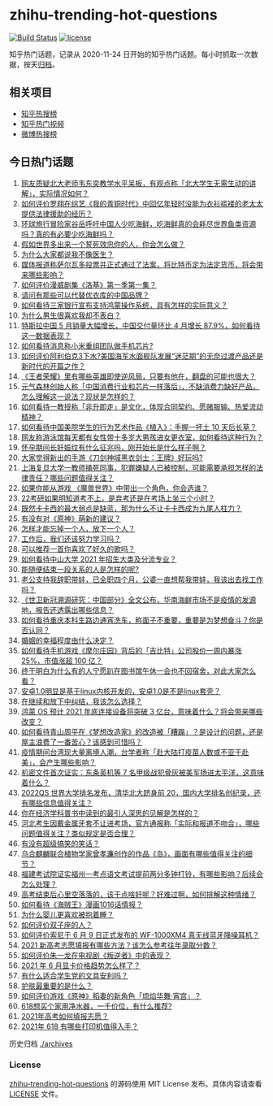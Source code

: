 # zhihu-trending-hot-questions

[![Build Status](https://github.com/justjavac/zhihu-trending-hot-questions/workflows/ci/badge.svg?branch=master)](https://github.com/justjavac/zhihu-trending-hot-questions/actions)
[![license](https://img.shields.io/github/license/justjavac/zhihu-trending-hot-questions)](https://github.com/justjavac/zhihu-trending-hot-questions/blob/master/LICENSE)

知乎热门话题，记录从 2020-11-24 日开始的知乎热门话题。每小时抓取一次数据，按天[归档](./archives)。

## 相关项目

- [知乎热搜榜](https://github.com/justjavac/zhihu-trending-top-search)
- [知乎热门视频](https://github.com/justjavac/zhihu-trending-hot-video)
- [微博热搜榜](https://github.com/justjavac/weibo-trending-hot-search)

## 今日热门话题

<!-- BEGIN -->
<!-- 最后更新时间 Thu Jun 10 2021 06:01:42 GMT+0800 (China Standard Time) -->

1. [网友质疑北大老师韦东奕教学水平呆板，有观点称「北大学生无需生动的讲解」，实际情况如何？](https://www.zhihu.com/question/463589084)
2. [如何评价罗翔在综艺《我的青铜时代》中回忆年轻时没能为衣衫褴褛的老太太提供法律援助的经历？](https://www.zhihu.com/question/464013828)
3. [环球旅行冒险家谷岳呼吁中国人少吃海鲜，吃海鲜真的会耗尽世界鱼类资源吗？真的有必要少吃海鲜吗？](https://www.zhihu.com/question/463886399)
4. [假如世界多出来一个誓死效忠你的人，你会怎么做？](https://www.zhihu.com/question/462848357)
5. [为什么大家都说我不像医生？](https://www.zhihu.com/question/463550139)
6. [媒体报道称萨尔瓦多投票并正式通过了法案，将比特币定为法定货币，将会带来哪些影响？](https://www.zhihu.com/question/463566253)
7. [如何评价漫威剧集《洛基》第一季第一集？](https://www.zhihu.com/question/464034803)
8. [请问有那些可以代替优衣库的中国品牌？](https://www.zhihu.com/question/451270885)
9. [如何看待三家银行宣布支持鸿蒙操作系统，具有怎样的实际意义？](https://www.zhihu.com/question/463778303)
10. [为什么男生很喜欢我却不表白？](https://www.zhihu.com/question/463798880)
11. [特斯拉中国 5 月销量大幅增长，中国交付量环比 4 月增长
    87.9%，如何看待这一数据表现？](https://www.zhihu.com/question/463536427)
12. [如何看待消息称小米重组团队做手机芯片?](https://www.zhihu.com/question/464043487)
13. [如何评价阿利伯克3下水?美国海军水面舰队发展“迷茫期”的无奈过渡产品还是新时代的开篇之作？](https://www.zhihu.com/question/463924306)
14. [《王者荣耀》里有哪些英雄即使逆风局，只要有他在，翻盘的可能也很大？](https://www.zhihu.com/question/462971541)
15. [元气森林创始人称「中国消费行业和芯片一样落后」，不缺消费力缺好产品，怎么理解这一说法？现状是怎样的？](https://www.zhihu.com/question/464022675)
16. [如何看待一教授称「非升即走」是文化，体现合同契约、愿赌服输、热爱流动精神？](https://www.zhihu.com/question/464057866)
17. [如何看待中国美院学生的行为艺术作品《植入》：手握一抔土 10
    天后长草？](https://www.zhihu.com/question/463307719)
18. [网友称游泳馆每天都有女性带十多岁大男孩进女更衣室，如何看待这种行为？](https://www.zhihu.com/question/463887838)
19. [怀孕期间长妊娠纹有什么征兆吗，刚开始长是什么样子啊？](https://www.zhihu.com/question/309491806)
20. [大家觉得新出的手游《刀剑神域黑衣剑士：王牌》好玩吗?](https://www.zhihu.com/question/464041915)
21. [上海复旦大学一教师捅死同事，犯罪嫌疑人已被控制，可能需要承担怎样的法律责任？哪些问题值得关注？](https://www.zhihu.com/question/463773359)
22. [如果你能从游戏 《魔兽世界》中带出一个角色，你会选谁？](https://www.zhihu.com/question/462389624)
23. [22考研如果明知道考不上，是弃考还是在考场上坐三个小时？](https://www.zhihu.com/question/463857051)
24. [既然卡卡西的最大弱点是缺蓝，那为什么不让卡卡西成为九尾人柱力？](https://www.zhihu.com/question/459339714)
25. [有没有对《原神》萌新的建议？](https://www.zhihu.com/question/433204646)
26. [怎样才能忘掉一个人，放下一个人？](https://www.zhihu.com/question/431715988)
27. [工作后，我们还该努力学习吗？](https://www.zhihu.com/question/463179609)
28. [可以推荐一首你喜欢了好久的歌吗？](https://www.zhihu.com/question/461209882)
29. [如何看待中山大学 2021 年招生大类及分流专业？](https://www.zhihu.com/question/463925066)
30. [能随便结束一段关系的人是怎样的呢?](https://www.zhihu.com/question/463377855)
31. [老公支持我辞职带娃，已全职四个月，公婆一直想帮我带娃，我该出去找工作吗？](https://www.zhihu.com/question/429050361)
32. [《世卫新冠溯源研究：中国部分》全文公布，华南海鲜市场不是疫情的发源地，报告还透露出哪些信息？](https://www.zhihu.com/question/464006198)
33. [如何看待重庆本科生路边通宵洗车，称面子不重要，重要是为梦想奋斗？你是否认同？](https://www.zhihu.com/question/463828183)
34. [婚姻的幸福程度由什么决定？](https://www.zhihu.com/question/459300547)
35. [如何看待手机游戏《摩尔庄园》背后的「吉比特」公司股价一周内暴涨 25%，市值涨超 100
    亿？](https://www.zhihu.com/question/463704962)
36. [终于明白为什么有的人宁愿趴在图书馆午休一会也不回宿舍，对此大家怎么看？](https://www.zhihu.com/question/456455985)
37. [安卓1.0明显是基于linux内核开发的，安卓1.0是不是linux套壳？](https://www.zhihu.com/question/463995705)
38. [在继续和放下中纠结，我该怎么选择？](https://www.zhihu.com/question/463424165)
39. [鸿蒙 OS 预计 2021 年底连接设备将突破 3
    亿台，意味着什么？将会带来哪些改变？](https://www.zhihu.com/question/463834577)
40. [如何看待青山周平在《梦想改造家》的改造被「糟蹋」？是设计的问题，还是屋主浪费了一番苦心？该感到可惜吗？](https://www.zhihu.com/question/462730740)
41. [疫情期间台湾现大量离境人潮，台学者称「赴大陆打疫苗人数或不亚于赴美」，会产生哪些影响？](https://www.zhihu.com/question/463915254)
42. [机密文件首次证实：东条英机等 7
    名甲级战犯骨灰被美军扬进太平洋，这意味着什么？](https://www.zhihu.com/question/463707211)
43. [2022QS 世界大学排名发布，清华北大跻身前
    20，国内大学排名创纪录，还有哪些信息值得关注？](https://www.zhihu.com/question/463988313)
44. [你在经济学科普书中读到的最引人深思的见解是怎样的？](https://www.zhihu.com/question/456001371)
45. [河北考生因戴金属牙套不让进考场，官方通报称「实际和报道不吻合」，哪些问题值得关注？类似规定是否合理？](https://www.zhihu.com/question/463806366)
46. [有没有超级搞笑的笑话？](https://www.zhihu.com/question/458404795)
47. [乌合麒麟联合植物学家曾孝濂创作的作品《岛》，画面有哪些值得关注的细节？](https://www.zhihu.com/question/463946010)
48. [福建考试院证实福州一考点语文考试提前两分多钟打铃，有哪些影响？后续会怎么处理？](https://www.zhihu.com/question/463943012)
49. [高考结束后心里空落落的，该干点啥好呢？好难过啊，如何排解这种情绪？](https://www.zhihu.com/question/463903480)
50. [如何看待《海贼王》漫画1016话情报？](https://www.zhihu.com/question/464027691)
51. [为什么婴儿更喜欢被抱着睡？](https://www.zhihu.com/question/454465321)
52. [如何评价双子座的人？](https://www.zhihu.com/question/386252037)
53. [如何评价索尼于 6 月 9 日正式发布的 WF-1000XM4
    真无线蓝牙降噪耳机？](https://www.zhihu.com/question/463984969)
54. [2021 新高考志愿填报有哪些方法？该怎么参考往年录取分数？](https://www.zhihu.com/question/431604213)
55. [如何评价朱一龙在电视剧《叛逆者》中的表现？](https://www.zhihu.com/question/388819632)
56. [2021 年 6 月显卡价格趋势怎么样了？](https://www.zhihu.com/question/462608710)
57. [有什么适合学生党的文具安利吗？](https://www.zhihu.com/question/368136906)
58. [护肤最重要的是什么？](https://www.zhihu.com/question/428147299)
59. [如何评价游戏《原神》稻妻的新角色「琉焰华舞·宵宫」？](https://www.zhihu.com/question/463720589)
60. [618想买个家用净水器，一千价位，有什么推荐?](https://www.zhihu.com/question/456644378)
61. [2021年高考如何填报志愿？](https://www.zhihu.com/question/457946106)
62. [2021年 618 有哪些打印机值得入手？](https://www.zhihu.com/question/457255518)

<!-- END -->

历史归档 [./archives](./archives)

### License

[zhihu-trending-hot-questions](https://github.com/justjavac/zhihu-trending-hot-questions)
的源码使用 MIT License 发布。具体内容请查看 [LICENSE](./LICENSE) 文件。
